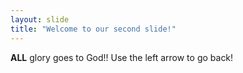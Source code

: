 ```yaml
---
layout: slide
title: "Welcome to our second slide!"
---
```

**ALL** glory goes to God!!
Use the left arrow to go back!
